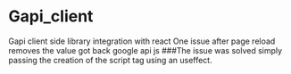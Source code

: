 # Gapi_client

Gapi client side library integration with react
One issue after page reload removes the value got back google api js
###The issue was solved simply passing the creation of the script tag using an useffect.
